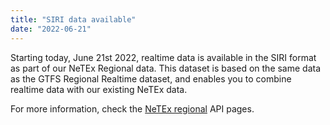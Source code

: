 ```yaml
---
title: "SIRI data available"
date: "2022-06-21"
---
```


Starting today, June 21st 2022, realtime data is available in the SIRI format as part of our NeTEx Regional data.
This dataset is based on the same data as the GTFS Regional Realtime dataset, and enables you to combine realtime data
with our existing NeTEx data.

For more information, check the [NeTEx regional](/api/trafiklab-apis/netex-regional/_index.md) API pages.